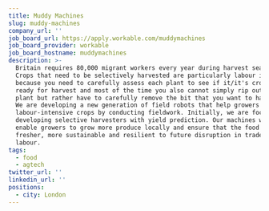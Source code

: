 ```yaml
---
title: Muddy Machines
slug: muddy-machines
company_url: ''
job_board_url: https://apply.workable.com/muddymachines
job_board_provider: workable
job_board_hostname: muddymachines
description: >-
  Britain requires 80,000 migrant workers every year during harvest season.
  Crops that need to be selectively harvested are particularly labour intensive
  because you need to carefully assess each plant to see if it/it's crop is
  ready for harvest and most of the time you also cannot simply rip out the
  plant but rather have to carefully remove the bit that you want to harvest.  
  We are developing a new generation of field robots that help growers manage
  labour-intensive crops by conducting fieldwork. Initially, we are focused on
  developing selective harvesters with yield prediction. Our machines will
  enable growers to grow more produce locally and ensure that the food we eat is
  fresher, more sustainable and resilient to future disruption in trade and
  labour.
tags:
  - food
  - agtech
twitter_url: ''
linkedin_url: ''
positions:
  - city: London
---
```

